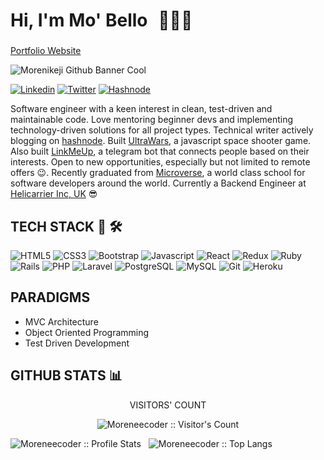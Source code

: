 # Hi, I'm Mo' Bello <img src="https://raw.githubusercontent.com/MartinHeinz/MartinHeinz/master/wave.gif" width="10px">👨🏾‍💻

###
[Portfolio Website](https://mobello.netlify.app)

![Morenikeji Github Banner Cool](https://user-images.githubusercontent.com/38987207/111208536-26c17500-85cb-11eb-8dca-94d083612cb8.png)

[![Linkedin](https://img.shields.io/badge/LinkedIn-0077B5?style=for-the-badge&logo=linkedin&logoColor=white)](https://www.linkedin.com/in/morenikeji-bello-106103143/) [![Twitter](https://img.shields.io/badge/Twitter-1DA1F2?style=for-the-badge&logo=twitter&logoColor=white)](https://www.twitter.com/mo_bello19) 
[![Hashnode](https://img.shields.io/badge/Hashnode-2962FF?style=for-the-badge&logo=hashnode&logoColor=white])](https://www.mobello.hashnode.dev/)

Software engineer with a keen interest in clean, test-driven and maintainable code. Love mentoring beginner devs and implementing technology-driven solutions for all project types. Technical writer actively blogging on [hashnode](https://mobello.hashnode.dev/). Built [UltraWars](https://ultrawars.netlify.app/), a javascript space shooter game. Also built [LinkMeUp](https://t.me/link_me_up_bot), a telegram bot that connects people based on their interests. Open to new opportunities, especially but not limited to remote offers 😉. Recently graduated from [Microverse](https://www.microverse.org), a world class school for software developers around the world. Currently a Backend Engineer at [Helicarrier Inc, UK](https://helicarrier.studio/) 😎

## TECH STACK 🧰 🛠

![HTML5](https://img.shields.io/badge/HTML5-E34F26?style=for-the-badge&logo=html5&logoColor=white) ![CSS3](https://img.shields.io/badge/CSS3-1572B6?style=for-the-badge&logo=css3&logoColor=white) ![Bootstrap](https://img.shields.io/badge/Bootstrap-563D7C?style=for-the-badge&logo=bootstrap&logoColor=white) ![Javascript](https://img.shields.io/badge/JavaScript-F7DF1E?style=for-the-badge&logo=javascript&logoColor=black) ![React](https://img.shields.io/badge/react-%2320232a.svg?style=for-the-badge&logo=react&logoColor=%2361DAFB) ![Redux](https://img.shields.io/badge/redux-%23593d88.svg?style=for-the-badge&logo=redux&logoColor=white) ![Ruby](https://img.shields.io/badge/Ruby-CC342D?style=for-the-badge&logo=ruby&logoColor=white) ![Rails](https://img.shields.io/badge/rails-%23CC0000.svg?style=for-the-badge&logo=ruby-on-rails&logoColor=white) ![PHP](https://img.shields.io/badge/PHP-777BB4?style=for-the-badge&logo=php&logoColor=white) ![Laravel](https://img.shields.io/badge/Laravel-FF2D20?style=for-the-badge&logo=laravel&logoColor=white) ![PostgreSQL](https://img.shields.io/badge/postgres-%23316192.svg?style=for-the-badge&logo=postgresql&logoColor=white) ![MySQL](https://img.shields.io/badge/MySQL-00000F?style=for-the-badge&logo=mysql&logoColor=white) ![Git](https://img.shields.io/badge/Git-F05032?style=for-the-badge&logo=git&logoColor=white) ![Heroku](https://img.shields.io/badge/Heroku-430098?style=for-the-badge&logo=heroku&logoColor=white)

## PARADIGMS

* MVC Architecture 
* Object Oriented Programming
* Test Driven Development

## GITHUB STATS :bar_chart:

<p align="center">VISITORS' COUNT</p>
<p align="center"><img src="https://profile-counter.glitch.me/{Moreneecoder}/count.svg" alt="Moreneecoder :: Visitor's Count" /></p>

<img src="https://github-readme-stats.vercel.app/api?username=Moreneecoder&show_icons=true&theme=synthwave" alt="Moreneecoder :: Profile Stats" /> &nbsp; <img src="https://github-readme-stats.vercel.app/api/top-langs/?username=Moreneecoder&langs_count=10&theme=tokyonight&layout=compact" alt="Moreneecoder :: Top Langs" />
<!--
**Moreneecoder/Moreneecoder** is a ✨ _special_ ✨ repository because its `README.md` (this file) appears on your GitHub profile.

Here are some ideas to get you started:

- 🔭 I’m currently working on ...
- 🌱 I’m currently learning ...
- 👯 I’m looking to collaborate on ...
- 🤔 I’m looking for help with ...
- 💬 Ask me about ...
- 📫 How to reach me: ...
- 😄 Pronouns: ...
- ⚡ Fun fact: ...
-->
